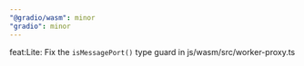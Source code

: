 ```yaml
---
"@gradio/wasm": minor
"gradio": minor
---
```


feat:Lite: Fix the `isMessagePort()` type guard in js/wasm/src/worker-proxy.ts
